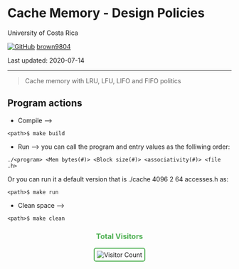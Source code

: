 # Cache Memory - Design Policies

University of Costa Rica

[![GitHub](https://img.shields.io/badge/--181717?logo=github&logoColor=ffffff)](https://github.com/)
[brown9804](https://github.com/brown9804)

Last updated: 2020-07-14

------------------------------------------

> Cache memory with LRU, LFU, LIFO and FIFO politics

## Program actions

* Compile -->
~~~
<path>$ make build
~~~

* Run --> you can call the program and entry values as the folliwing order:
~~~~
./<program> <Mem bytes(#)> <Block size(#)> <associativity(#)> <file .h>  
~~~~
Or you can run it a default version that is ./cache 4096 2 64 accesses.h as:
~~~
<path>$ make run
~~~

* Clean space -->
~~~
<path>$ make clean
~~~

<div align="center">
  <h3 style="color: #4CAF50;">Total Visitors</h3>
  <img src="https://profile-counter.glitch.me/brown9804/count.svg" alt="Visitor Count" style="border: 2px solid #4CAF50; border-radius: 5px; padding: 5px;"/>
</div>


